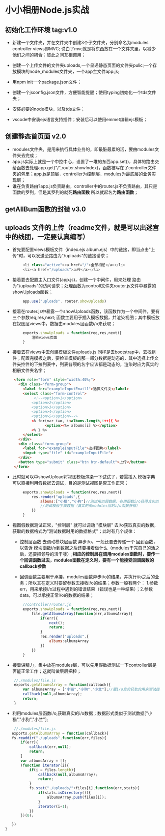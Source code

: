 # 小小相册Node.js实战

## 初始化工作环境 tag:v1.0

* 新建一个文件夹，并在文件夹中创建3个子文件夹，分别命名为modules controller views即MVC; 说白了mvc就是将东西放在一个文件夹里，以减少他们之间的耦合；彼此之间互相调用；

* 创建一个上传文件的文件夹uploads,一个呈递静态页面的文件夹pulic;一个存放模块的node_modules文件夹，一个app主文件app.js;

* 用npm init一个package.json文件；

* 创建一个jsconfig.json文件，方便智能提醒；使用typing初始化一个tds文件夹；

* 安装必要的node模块，以及tds文件；

* vscode中安装ejs语言支持插件；安装后可以使用emmet编辑ejs模板；


## 创建静态首页面 v2.0


* modules文件夹，是用来执行具体业务的，即最脏最累的活，要由modules文件夹去完成；
* app.js实际上就是一个中控中心，设置了一堆的东西app.set()，具体的路由交给函数去处理app.get("/",router.showIndex)，函数被写在了controller文件夹的包里；app.js是顶层，controller为控制层，modules为最底层的业务实现层；
* 谁在负责路由?app.js负责路由，controller中的router.js不负责路由，其只是函数的罗列，但是其罗列的就死**路由函数** 所以就起名为**路由函数**；

## getAllBum函数的封装 v3.0


## uploads 文件的上传（readme文件，就是可以出迷宫中的线团，一定要认真编写）

* 首先要配置views模板文件（index.ejs album.ejs）中的链接，即当点击"上传"时，可以发送至路由为"/uploads"的链接请求；

```js
        <li class="active"><a href="/">全部相册</a></li>
        <li><a href="/uploads">上传</a></li>
```

* 接着要去配置主入口文件(app.js)，创建一个中间件，用来处理 路由为"/uploads"的访问请求；处理函数为controll文件夹router.js文件中暴露的showUploads函数；

```js
        app.use("uploads", router.showUploads)

```

* 接着在router.js中暴露一个showUploads函数，该函数作为一个中间件，要有三个参数req,res,next; 函数主要用于插入模板数据，并渲染视图；其中模板放在视图层views中，数据由modules层函数i/o来获取；

```js
        exports.showUploads = function(req,res,next){
            渲染views页面
        }

```

* 接着去在views中去创建模板文件uploads.js 同样是去bootstrap中，去找组件；配置完模板之后，要检查模板的那一部分数据是动态的，其中选择上传文件夹控件的下拉列表中，列表各项的名字应该都是动态的，渲染时应为真实的相册文件夹名字；

```html
    <form role="form" style="width:40%;">
      <div class="form-group">
        <label for="exampleInputEmail1">选择文件夹</label>
        <select class="form-control">
             <!--<option>1</option>
            <option>2</option>
            <option>3</option>
            <option>4</option>
            <option>5</option>-->
            <% for(var i=o, i<albums.length,i++){ %>
                  <option><%= albums[i] %></option>
            <% } %>
        </select>
      </div>
      <div class="form-group">
        <label for="exampleInputFile">选择图片</label>
        <input type="file" id="exampleInputFile">
      </div>
      <button type="submit" class="btn btn-default">上传</button>
    </form>
```

* 此时就可以中showUpload将视图模板渲染一下试试了，若需插入 模板字典 可以直接利用假数据去调试，目的是测试视图是否工作正常；

```js
        exports.showUploads = function(req,res,next){
            res.render("uploads",{
                albums:["小猫","小狗"]//测试用的假数据，有用函数i/o获得真实的；
                //测试模板字典数据（真实的由modules层的i/o函数获得）
            })
        }

```

* 视图假数据测试正常，"控制层" 就可以调动 "模块层" 去i/o获取真实的数据，获取的数据格式为"测试数据时用的数据格式"；此时有几个规律：
    - 控制层函数 去调动模块层函数 异步i/o，一般还要去传递一个 回到函数，以告诉 模块函数i/o到数据之后还要接着做什么（modules干完自己的活之后，还要把领导的活干喽）;**相应的控制层在调用modules函数时，要传一个回调函数过去，modules函数在定义时，要有一个能接受回调函数的callback参数**

    - 回调函数主要用于承接，modules函数异步i/o的结果，并执行i/o之后的业务；所以其在定义时要留参数去接收i/o的结果；参数一般有两个： 1.参数err，用来承接i/o过程中遇到的错误结果（错误也是一种结果）；2.参数data，可以承接正常i/o的数据的结果；

```js
        //controller/router.js
        exports.showUploads = function(req,res,next){
            file.getAlbumsArray(function(err,albumsArray){
                if(err){
                    next();
                    return;
                }
                res.render("uploads",{
                    albums:albumsArray
                })
            })
        }

```

* 接着讲精力，集中放在modules层，可以先用假数据测试一下controller层是否能正常工作；这就叫做层层把控；

```js
    //./modules/file.js
    exports.getAlbumsArray = function(callback){
        var albumsArray = ["小猫","小狗","小兰"];//要i/o真实获取的用来测试控制层的假数据
        callback(null,albumsArray);
        return;
    }

```

* 利用modules层函数i/o,获取真实的i/o数据；数据形式类似于测试数据["小猫","小狗","小兰"];

```js
    //./modules/file.js
   exports.getAlbumsArray = function(callback){
   fs.readdir("./uploads",function(err,files){
       if(err){
           callback(err,null);
           return;
       }
       var albumsArray = [];
       (function iterator(i){
           if(i = files.length){
               callback(null,albumsArray);
               return;
           }
           fs.stat("./uploads/"+files[i],function(err,stats){
               if(stats.isDirectory()){
                   albumsArray.push(files[i]);
               }
               iterator(i+1);
           })
       })(0);

   })
}
```
